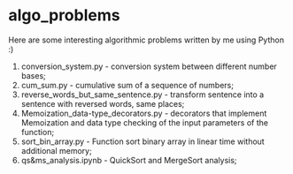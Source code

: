 # algo_problems
Here are some interesting algorithmic problems written by me using Python :)

1. conversion_system.py - conversion system between different number bases;
2. cum_sum.py - cumulative sum of a sequence of numbers;
3. reverse_words_but_same_sentence.py - transform sentence into a sentence with reversed words, same places;
4. Memoization_data-type_decorators.py - decorators that implement Memoization and data type checking of the input parameters of the function;
5. sort_bin_array.py - Function sort binary array in linear time without additional memory;
6. qs&ms_analysis.ipynb - QuickSort and MergeSort analysis;
